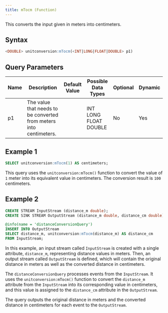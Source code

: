 ```yaml
---
title: mTocm (Function)
---
```


This converts the input given in meters into centimeters.

## Syntax

```sql
<DOUBLE> unitconversion:mTocm(<INT|LONG|FLOAT|DOUBLE> p1)
```

## Query Parameters

| Name | Description | Default Value | Possible Data Types   | Optional | Dynamic |
|------|-------------|---------------|-----------------------|----------|---------|
| p1   | The value that needs to be converted from meters into centimeters. |               | INT LONG FLOAT DOUBLE | No       | Yes     |

## Example 1

```sql
SELECT unitconversion:mTocm(1) AS centimeters;
```

This query uses the `unitconversion:mTocm()` function to convert the value of `1` meter into its equivalent value in centimeters. The conversion result is `100` centimeters.

## Example 2

```sql
CREATE STREAM InputStream (distance_m double);
CREATE SINK STREAM OutputStream (distance_m double, distance_cm double);

@info(name = 'distanceConversionQuery')
INSERT INTO OutputStream
SELECT distance_m, unitconversion:mTocm(distance_m) AS distance_cm
FROM InputStream;
```

In this example, an input stream called `InputStream` is created with a single attribute, `distance_m`, representing distance values in meters. Then, an output stream called `OutputStream` is defined, which will contain the original distance in meters as well as the converted distance in centimeters.

The `distanceConversionQuery` processes events from the `InputStream`. It uses the `unitconversion:mTocm()` function to convert the `distance_m` attribute from the `InputStream` into its corresponding value in centimeters, and this value is assigned to the `distance_cm` attribute in the `OutputStream`.

The query outputs the original distance in meters and the converted distance in centimeters for each event to the `OutputStream`.
